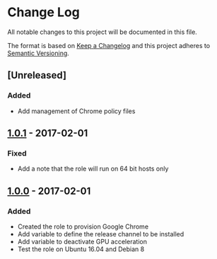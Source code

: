 # Change Log
All notable changes to this project will be documented in this file.

The format is based on [Keep a Changelog](http://keepachangelog.com/) 
and this project adheres to [Semantic Versioning](http://semver.org/).

## [Unreleased]
### Added
- Add management of Chrome policy files

## [1.0.1] - 2017-02-01
### Fixed
- Add a note that the role will run on 64 bit hosts only

## [1.0.0] - 2017-02-01
### Added
- Created the role to provision Google Chrome
- Add variable to define the release channel to be installed
- Add variable to deactivate GPU acceleration 
- Test the role on Ubuntu 16.04 and Debian 8

[1.0.1]: https://github.com/pixelart/ansible-role-chrome/compare/1.0.0...1.0.1
[1.0.0]: https://github.com/pixelart/ansible-role-chrome/compare/1ed498b...1.0.0
